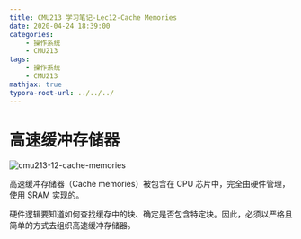 ```yaml
---
title: CMU213 学习笔记-Lec12-Cache Memories
date: 2020-04-24 18:39:00
categories:
	- 操作系统
	- CMU213
tags:	
	- 操作系统
	- CMU213
mathjax: true
typora-root-url: ../../../
---
```


# 高速缓冲存储器

![cmu213-12-cache-memories](/images/cmu213-12-cache-memories.png)

高速缓冲存储器（Cache memories）被包含在 CPU 芯片中，完全由硬件管理，使用 SRAM 实现的。

硬件逻辑要知道如何查找缓存中的块、确定是否包含特定块。因此，必须以严格且简单的方式去组织高速缓冲存储器。






